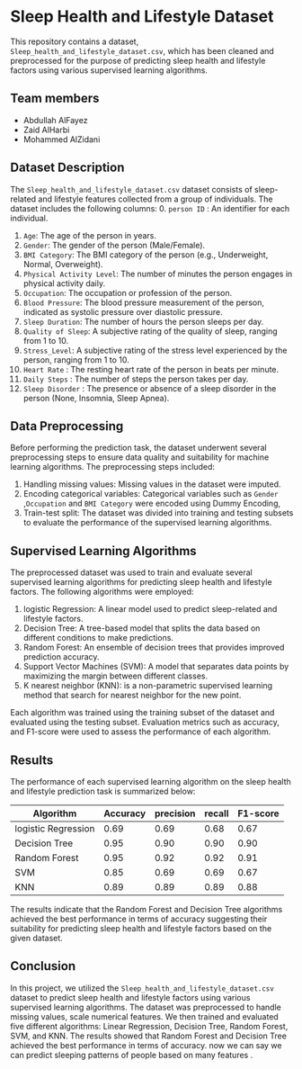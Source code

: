 # Sleep Health and Lifestyle Dataset

This repository contains a dataset, `Sleep_health_and_lifestyle_dataset.csv`, which has been cleaned and preprocessed for the purpose of predicting sleep health and lifestyle factors using various supervised learning algorithms.

## Team members
- Abdullah AlFayez
- Zaid AlHarbi
- Mohammed AlZidani 

## Dataset Description

The `Sleep_health_and_lifestyle_dataset.csv` dataset consists of sleep-related and lifestyle features collected from a group of individuals. The dataset includes the following columns:
0. `person ID` : An identifier for each individual.
1. `Age`: The age of the person in years.
2. `Gender`: The gender of the person (Male/Female).
3. `BMI Category`: The BMI category of the person (e.g., Underweight, Normal, Overweight).
4. `Physical Activity Level`: The number of minutes the person engages in physical activity daily.
5. `Occupation`: The occupation or profession of the person.
6. `Blood Pressure`: The blood pressure measurement of the person, indicated as systolic pressure over diastolic pressure.
7. `Sleep Duration`: The number of hours the person sleeps per day.
8. `Quality of Sleep`: A subjective rating of the quality of sleep, ranging from 1 to 10.
9. `Stress_Level`: A subjective rating of the stress level experienced by the person, ranging from 1 to 10.
10. `Heart Rate` : The resting heart rate of the person in beats per minute.
11. `Daily Steps` : The number of steps the person takes per day.
12. `Sleep Disorder` : The presence or absence of a sleep disorder in the person (None, Insomnia, Sleep Apnea).

## Data Preprocessing

Before performing the prediction task, the dataset underwent several preprocessing steps to ensure data quality and suitability for machine learning algorithms. The preprocessing steps included:

1. Handling missing values: Missing values in the dataset were  imputed.
2. Encoding categorical variables: Categorical variables such as `Gender` ,`Occupation` and `BMI Category` were encoded using Dummy Encoding,
3. Train-test split: The dataset was divided into training and testing subsets to evaluate the performance of the supervised learning algorithms.

## Supervised Learning Algorithms

The preprocessed dataset was used to train and evaluate several supervised learning algorithms for predicting sleep health and lifestyle factors. The following algorithms were employed:

1. logistic Regression: A linear model used to predict sleep-related and lifestyle factors.
2. Decision Tree: A tree-based model that splits the data based on different conditions to make predictions.
3. Random Forest: An ensemble of decision trees that provides improved prediction accuracy.
4. Support Vector Machines (SVM): A model that separates data points by maximizing the margin between different classes.
5. K nearest neighbor (KNN): is a non-parametric supervised learning method that search for nearest neighbor for the new point.

Each algorithm was trained using the training subset of the dataset and evaluated using the testing subset. Evaluation metrics such as accuracy, and F1-score were used to assess the performance of each algorithm.

## Results

The performance of each supervised learning algorithm on the sleep health and lifestyle prediction task is summarized below:

| Algorithm          | Accuracy  | precision  | recall   | F1-score |
|--------------------|-----------|------------|----------|----------|
| logistic Regression| 0.69      | 0.69       | 0.68     | 0.67     |
| Decision Tree      | 0.95      | 0.90       | 0.90     | 0.90     |
| Random Forest      | 0.95      | 0.92       | 0.92     | 0.91     |
| SVM                | 0.85      | 0.69       | 0.69     | 0.67     |
| KNN                | 0.89      | 0.89       | 0.89     | 0.88     |


The results indicate that the Random Forest and Decision Tree algorithms achieved the best performance in terms of accuracy suggesting their suitability for predicting sleep health and lifestyle factors based on the given dataset.

## Conclusion

In this project, we utilized the `Sleep_health_and_lifestyle_dataset.csv` dataset to predict sleep health and lifestyle factors using various supervised learning algorithms. The dataset was preprocessed to handle missing values,  scale numerical features. We then trained and evaluated five different algorithms: Linear Regression, Decision Tree, Random Forest, SVM, and KNN. The results showed that Random Forest and Decision Tree achieved the best performance in terms of accuracy. now we can say we can predict sleeping patterns of people based on many features . 
